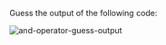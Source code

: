 Guess the output of the following code:

![and-operator-guess-output](https://user-images.githubusercontent.com/53505683/225860454-b5620b96-e581-43df-9555-768fecdf717e.png)
